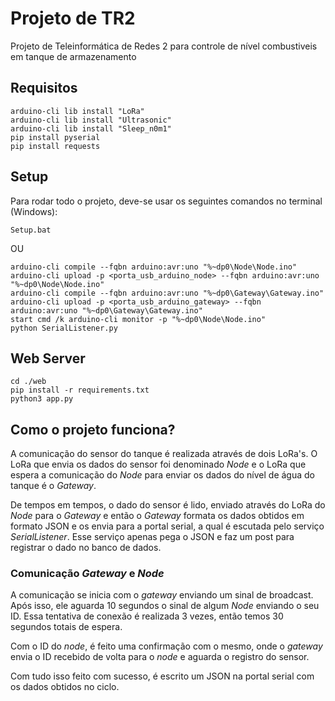 # Projeto de TR2
Projeto de Teleinformática de Redes 2 para controle de nível combustiveis em tanque de armazenamento

## Requisitos 
```
arduino-cli lib install "LoRa"
arduino-cli lib install "Ultrasonic"
arduino-cli lib install "Sleep_n0m1"
pip install pyserial
pip install requests
```

## Setup
Para rodar todo o projeto, deve-se usar os seguintes comandos no terminal (Windows):
```
Setup.bat
```
OU
```
arduino-cli compile --fqbn arduino:avr:uno "%~dp0\Node\Node.ino"
arduino-cli upload -p <porta_usb_arduino_node> --fqbn arduino:avr:uno "%~dp0\Node\Node.ino"
arduino-cli compile --fqbn arduino:avr:uno "%~dp0\Gateway\Gateway.ino"
arduino-cli upload -p <porta_usb_arduino_gateway> --fqbn arduino:avr:uno "%~dp0\Gateway\Gateway.ino"
start cmd /k arduino-cli monitor -p "%~dp0\Node\Node.ino"
python SerialListener.py
```

## Web Server
```
cd ./web
pip install -r requirements.txt
python3 app.py
```

## Como o projeto funciona?
A comunicação do sensor do tanque é realizada através de dois LoRa's.
O LoRa que envia os dados do sensor foi denominado *Node* e o LoRa que espera a comunicação do *Node* para enviar os dados do nível de água do tanque é o *Gateway*.

De tempos em tempos, o dado do sensor é lido, enviado através do LoRa do *Node* para o *Gateway* e então o *Gateway* formata os dados obtidos em formato JSON e os envia para a portal serial, a qual é escutada pelo serviço *SerialListener*. Esse serviço apenas pega o JSON e faz um post para registrar o dado no banco de dados.

### Comunicação *Gateway* e *Node*
A comunicação se inicia com o *gateway* enviando um sinal de broadcast. Após isso, ele aguarda 10 segundos o sinal de algum *Node* enviando o seu ID. Essa tentativa de conexão é realizada 3 vezes, então temos 30 segundos totais de espera.

Com o ID do *node*, é feito uma confirmação com o mesmo, onde o *gateway* envia o ID recebido de volta para o *node* e aguarda o registro do sensor.

Com tudo isso feito com sucesso, é escrito um JSON na portal serial com os dados obtidos no ciclo.
